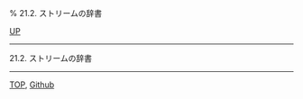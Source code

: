 % 21.2. ストリームの辞書

[UP](21.html)  

---

21.2. ストリームの辞書


---
[TOP](index.html),  [Github](https://github.com/nptcl/npt-japanese)


